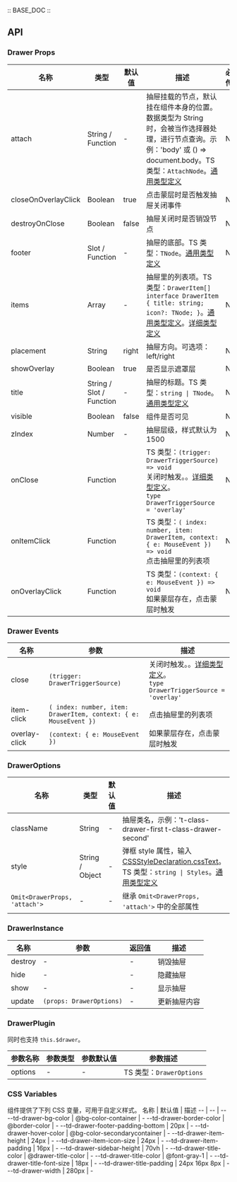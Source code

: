 :: BASE_DOC ::

## API

### Drawer Props

名称 | 类型 | 默认值 | 描述 | 必传
-- | -- | -- | -- | --
attach | String / Function | - | 抽屉挂载的节点，默认挂在组件本身的位置。数据类型为 String 时，会被当作选择器处理，进行节点查询。示例：'body' 或 () => document.body。TS 类型：`AttachNode`。[通用类型定义](https://github.com/Tencent/tdesign-mobile-vue/blob/develop/src/common.ts) | N
closeOnOverlayClick | Boolean | true | 点击蒙层时是否触发抽屉关闭事件 | N
destroyOnClose | Boolean | false | 抽屉关闭时是否销毁节点 | N
footer | Slot / Function | - | 抽屉的底部。TS 类型：`TNode`。[通用类型定义](https://github.com/Tencent/tdesign-mobile-vue/blob/develop/src/common.ts) | N
items | Array | - | 抽屉里的列表项。TS 类型：`DrawerItem[] ` `interface DrawerItem { title: string; icon?: TNode; }`。[通用类型定义](https://github.com/Tencent/tdesign-mobile-vue/blob/develop/src/common.ts)。[详细类型定义](https://github.com/Tencent/tdesign-mobile-vue/tree/develop/src/drawer/type.ts) | N
placement | String | right | 抽屉方向。可选项：left/right | N
showOverlay | Boolean | true | 是否显示遮罩层 | N
title | String / Slot / Function | - | 抽屉的标题。TS 类型：`string \| TNode`。[通用类型定义](https://github.com/Tencent/tdesign-mobile-vue/blob/develop/src/common.ts) | N
visible | Boolean | false | 组件是否可见 | N
zIndex | Number | - | 抽屉层级，样式默认为 1500 | N
onClose | Function |  | TS 类型：`(trigger: DrawerTriggerSource) => void`<br/>关闭时触发。。[详细类型定义](https://github.com/Tencent/tdesign-mobile-vue/tree/develop/src/drawer/type.ts)。<br/>`type DrawerTriggerSource = 'overlay'`<br/> | N
onItemClick | Function |  | TS 类型：`( index: number, item: DrawerItem, context: { e: MouseEvent }) => void`<br/>点击抽屉里的列表项 | N
onOverlayClick | Function |  | TS 类型：`(context: { e: MouseEvent }) => void`<br/>如果蒙层存在，点击蒙层时触发 | N

### Drawer Events

名称 | 参数 | 描述
-- | -- | --
close | `(trigger: DrawerTriggerSource)` | 关闭时触发。。[详细类型定义](https://github.com/Tencent/tdesign-mobile-vue/tree/develop/src/drawer/type.ts)。<br/>`type DrawerTriggerSource = 'overlay'`<br/>
item-click | `( index: number, item: DrawerItem, context: { e: MouseEvent })` | 点击抽屉里的列表项
overlay-click | `(context: { e: MouseEvent })` | 如果蒙层存在，点击蒙层时触发

### DrawerOptions

名称 | 类型 | 默认值 | 描述 | 必传
-- | -- | -- | -- | --
className | String | - | 抽屉类名，示例：'t-class-drawer-first t-class-drawer-second' | N
style | String / Object | - | 弹框 style 属性，输入 [CSSStyleDeclaration.cssText](https://developer.mozilla.org/en-US/docs/Web/API/CSSStyleDeclaration/cssText)。TS 类型：`string \| Styles`。[通用类型定义](https://github.com/Tencent/tdesign-mobile-vue/blob/develop/src/common.ts) | N
`Omit<DrawerProps, 'attach'>` | \- | - | 继承 `Omit<DrawerProps, 'attach'>` 中的全部属性 | N

### DrawerInstance

名称 | 参数 | 返回值 | 描述
-- | -- | -- | --
destroy | \- | \- | 销毁抽屉
hide | \- | \- | 隐藏抽屉
show | \- | \- | 显示抽屉
update | `(props: DrawerOptions)` | \- | 更新抽屉内容

### DrawerPlugin

同时也支持 `this.$drawer`。

参数名称 | 参数类型 | 参数默认值 | 参数描述
-- | -- | -- | --
options | \- | - | TS 类型：`DrawerOptions`

### CSS Variables

组件提供了下列 CSS 变量，可用于自定义样式。
名称 | 默认值 | 描述 
-- | -- | --
--td-drawer-bg-color | @bg-color-container | - 
--td-drawer-border-color | @border-color | - 
--td-drawer-footer-padding-bottom | 20px | - 
--td-drawer-hover-color | @bg-color-secondarycontainer | - 
--td-drawer-item-height | 24px | - 
--td-drawer-item-icon-size | 24px | - 
--td-drawer-item-padding | 16px | - 
--td-drawer-sidebar-height | 70vh | - 
--td-drawer-title-color | @drawer-title-color | - 
--td-drawer-title-color | @font-gray-1 | - 
--td-drawer-title-font-size | 18px | - 
--td-drawer-title-padding | 24px 16px 8px | - 
--td-drawer-width | 280px | -
